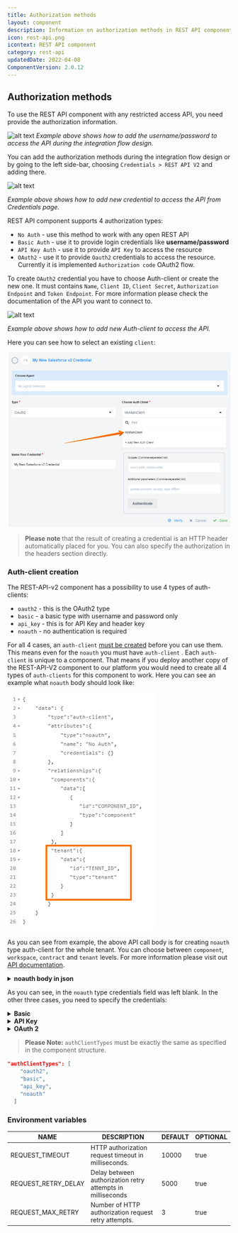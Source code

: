 ```yaml
---
title: Authorization methods
layout: component
description: Information on authorization methods in REST API component.
icon: rest-api.png
icontext: REST API component
category: rest-api
updatedDate: 2022-04-08
ComponentVersion: 2.0.12
---
```


## Authorization methods

To use the REST API component with any restricted access API, you need provide the authorization information.

![alt text](https://user-images.githubusercontent.com/8449044/95571339-ee70a600-0a30-11eb-972e-d512c1ef88d9.png "REST API component Basic authorization")
*Example above shows how to add the username/password to access the API during the integration flow design.*

You can add the authorization methods during the integration flow design or by going to the left side-bar, choosing `Credentials > REST API V2`
and adding there.

![alt text](https://user-images.githubusercontent.com/8449044/95571461-2f68ba80-0a31-11eb-9fff-c67b34506b00.png "REST API component OAuth2 authorization")

*Example above shows how to add new credential to access the API from Credentials page.*

REST API component supports 4 authorization types:

*   `No Auth` - use this method to work with any open REST API
*   `Basic Auth` - use it to provide login credentials like **username/password**
*   `API Key Auth` - use it to provide `API Key` to access the resource
*   `OAuth2` - use it to provide `Oauth2` credentials to access the resource. Currently it is implemented `Authorization code` OAuth2 flow.

To create `OAuth2` credential you have to choose Auth-client or create the new one. It must contains `Name`, `Client ID`, `Client Secret`, `Authorization Endpoint` and `Token Endpoint`. For more information please check the documentation of the API you want to connect to.

![alt text](https://user-images.githubusercontent.com/8449044/95571677-7e165480-0a31-11eb-9b45-915401d40e31.png "Creating auth client for REST API component")

*Example above shows how to add new Auth-client to access the API.*

Here you can see how to select an existing `client`:

![Choose client](img/client-exist.png)

>**Please note** that the result of creating a credential is an HTTP header automatically placed for you. You can also specify the authorization in the headers section directly.

### Auth-client creation

The REST-API-v2 component has a possibility to use 4 types of auth-clients:

* `oauth2` - this is the OAuth2 type
* `basic` - a basic type with username and password only
* `api_key` - this is for API Key and header key
* `noauth` - no authentication is required

For all 4 cases, an `auth-client` [must be created]({{site.data.tenant.apiBaseUri}}/docs/v2/#create-auth-client) before you can use them. This means even for the `noauth` you must have `auth-client` .
Each `auth-client` is unique to a component. That means if you deploy another copy of the REST-API-V2 component to our platform you would need to create all 4 types of `auth-clients` for this component to work. Here you can see an example what `noauth` body should look like:

![Noauth example](img/auth-client-noauth.png)

As you can see from example, the above API call body is for creating `noauth` type auth-client for the whole tenant. You can choose between `component`, `workspace`, `contract` and `tenant` levels. For more information please visit out [API documentation]({{site.data.tenant.apiBaseUri}}/docs/v2/#create-auth-client).

<details close markdown="block"><summary><strong>noauth body in json</strong></summary>

```json
{
    "data": {
        "type":"auth-client",
        "attributes":{
            "type":"noauth",
            "name": "No Auth",
            "credentials": {}
        },
        "relationships":{
         "components":{
            "data":[
               {
                  "id":"COMPONENT_ID",
                  "type":"component"
               }
            ]
         },
         "tenant":{
            "data":{
               "id":"TENNT_ID",
               "type":"tenant"
            }
         }
        }
    }
}
```

</details>

As you can see, in the `noauth` type credentials field was left blank. In the other three cases, you need to specify the credentials:

<details close markdown="block"><summary><strong>Basic</strong></summary>

```json
"credentials": {
                "name": "USER_NAME"
            }
```
</details>

<details close markdown="block"><summary><strong>API Key</strong></summary>

```json
"credentials":{
                "name" : "HEADER_NAME",
                "value" : "API_KEY"
            }
```
</details>

<details close markdown="block"><summary><strong>OAuth 2</strong></summary>

```json
"credentials":{
            "client_id":"CLIENT_ID",
            "client_secret":"CLIENT_SECRET",
            "refresh_token_uri":"http://example.com",
            "token_expires_in":18000,
            "token_uri":"TOKEN_URI",
            "auth_uri":"AUTH_URI"
         }
```
</details>

> **Please Note:** `authClientTypes` must be exactly the same as specified in the component structure.
```json
"authClientTypes": [
    "oauth2",
    "basic",
    "api_key",
    "noauth"
  ]
```

### Environment variables

| NAME                       | DESCRIPTION    | DEFAULT   | OPTIONAL |
|----------------------------|------------------------|-----------|----------|
| REQUEST_TIMEOUT            | HTTP authorization request timeout in milliseconds.                                                   | 10000     | true     |
| REQUEST_RETRY_DELAY        | Delay between authorization retry attempts in milliseconds                                            | 5000      | true     |
| REQUEST_MAX_RETRY          | Number of HTTP authorization request retry attempts.                                                  | 3         | true     |
